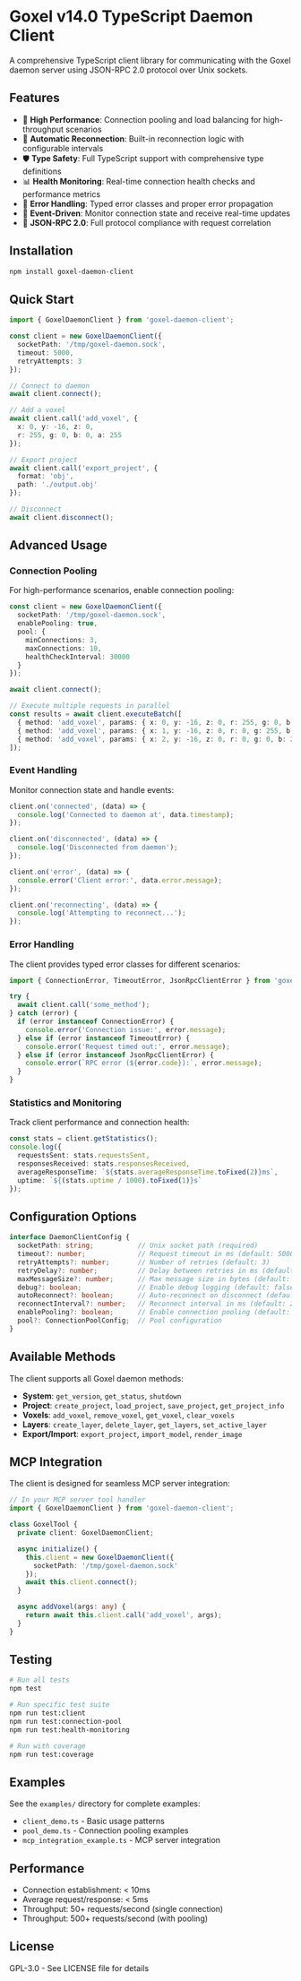 # Goxel v14.0 TypeScript Daemon Client

A comprehensive TypeScript client library for communicating with the Goxel daemon server using JSON-RPC 2.0 protocol over Unix sockets.

## Features

- 🚀 **High Performance**: Connection pooling and load balancing for high-throughput scenarios
- 🔄 **Automatic Reconnection**: Built-in reconnection logic with configurable intervals
- 🛡️ **Type Safety**: Full TypeScript support with comprehensive type definitions
- 📊 **Health Monitoring**: Real-time connection health checks and performance metrics
- 🔧 **Error Handling**: Typed error classes and proper error propagation
- 📡 **Event-Driven**: Monitor connection state and receive real-time updates
- 🎯 **JSON-RPC 2.0**: Full protocol compliance with request correlation

## Installation

```bash
npm install goxel-daemon-client
```

## Quick Start

```typescript
import { GoxelDaemonClient } from 'goxel-daemon-client';

const client = new GoxelDaemonClient({
  socketPath: '/tmp/goxel-daemon.sock',
  timeout: 5000,
  retryAttempts: 3
});

// Connect to daemon
await client.connect();

// Add a voxel
await client.call('add_voxel', {
  x: 0, y: -16, z: 0,
  r: 255, g: 0, b: 0, a: 255
});

// Export project
await client.call('export_project', {
  format: 'obj',
  path: './output.obj'
});

// Disconnect
await client.disconnect();
```

## Advanced Usage

### Connection Pooling

For high-performance scenarios, enable connection pooling:

```typescript
const client = new GoxelDaemonClient({
  socketPath: '/tmp/goxel-daemon.sock',
  enablePooling: true,
  pool: {
    minConnections: 3,
    maxConnections: 10,
    healthCheckInterval: 30000
  }
});

await client.connect();

// Execute multiple requests in parallel
const results = await client.executeBatch([
  { method: 'add_voxel', params: { x: 0, y: -16, z: 0, r: 255, g: 0, b: 0, a: 255 } },
  { method: 'add_voxel', params: { x: 1, y: -16, z: 0, r: 0, g: 255, b: 0, a: 255 } },
  { method: 'add_voxel', params: { x: 2, y: -16, z: 0, r: 0, g: 0, b: 255, a: 255 } }
]);
```

### Event Handling

Monitor connection state and handle events:

```typescript
client.on('connected', (data) => {
  console.log('Connected to daemon at', data.timestamp);
});

client.on('disconnected', (data) => {
  console.log('Disconnected from daemon');
});

client.on('error', (data) => {
  console.error('Client error:', data.error.message);
});

client.on('reconnecting', (data) => {
  console.log('Attempting to reconnect...');
});
```

### Error Handling

The client provides typed error classes for different scenarios:

```typescript
import { ConnectionError, TimeoutError, JsonRpcClientError } from 'goxel-daemon-client';

try {
  await client.call('some_method');
} catch (error) {
  if (error instanceof ConnectionError) {
    console.error('Connection issue:', error.message);
  } else if (error instanceof TimeoutError) {
    console.error('Request timed out:', error.message);
  } else if (error instanceof JsonRpcClientError) {
    console.error(`RPC error (${error.code}):`, error.message);
  }
}
```

### Statistics and Monitoring

Track client performance and connection health:

```typescript
const stats = client.getStatistics();
console.log({
  requestsSent: stats.requestsSent,
  responsesReceived: stats.responsesReceived,
  averageResponseTime: `${stats.averageResponseTime.toFixed(2)}ms`,
  uptime: `${(stats.uptime / 1000).toFixed(1)}s`
});
```

## Configuration Options

```typescript
interface DaemonClientConfig {
  socketPath: string;           // Unix socket path (required)
  timeout?: number;             // Request timeout in ms (default: 5000)
  retryAttempts?: number;       // Number of retries (default: 3)
  retryDelay?: number;          // Delay between retries in ms (default: 1000)
  maxMessageSize?: number;      // Max message size in bytes (default: 1MB)
  debug?: boolean;              // Enable debug logging (default: false)
  autoReconnect?: boolean;      // Auto-reconnect on disconnect (default: true)
  reconnectInterval?: number;   // Reconnect interval in ms (default: 2000)
  enablePooling?: boolean;      // Enable connection pooling (default: false)
  pool?: ConnectionPoolConfig;  // Pool configuration
}
```

## Available Methods

The client supports all Goxel daemon methods:

- **System**: `get_version`, `get_status`, `shutdown`
- **Project**: `create_project`, `load_project`, `save_project`, `get_project_info`
- **Voxels**: `add_voxel`, `remove_voxel`, `get_voxel`, `clear_voxels`
- **Layers**: `create_layer`, `delete_layer`, `get_layers`, `set_active_layer`
- **Export/Import**: `export_project`, `import_model`, `render_image`

## MCP Integration

The client is designed for seamless MCP server integration:

```typescript
// In your MCP server tool handler
import { GoxelDaemonClient } from 'goxel-daemon-client';

class GoxelTool {
  private client: GoxelDaemonClient;

  async initialize() {
    this.client = new GoxelDaemonClient({
      socketPath: '/tmp/goxel-daemon.sock'
    });
    await this.client.connect();
  }

  async addVoxel(args: any) {
    return await this.client.call('add_voxel', args);
  }
}
```

## Testing

```bash
# Run all tests
npm test

# Run specific test suite
npm run test:client
npm run test:connection-pool
npm run test:health-monitoring

# Run with coverage
npm run test:coverage
```

## Examples

See the `examples/` directory for complete examples:

- `client_demo.ts` - Basic usage patterns
- `pool_demo.ts` - Connection pooling examples
- `mcp_integration_example.ts` - MCP server integration

## Performance

- Connection establishment: < 10ms
- Average request/response: < 5ms
- Throughput: 50+ requests/second (single connection)
- Throughput: 500+ requests/second (with pooling)

## License

GPL-3.0 - See LICENSE file for details